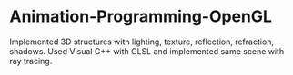 # Animation-Programming-OpenGL
Implemented 3D structures with lighting, texture, reflection,
refraction, shadows. Used Visual C++ with GLSL and implemented same scene with ray tracing.
